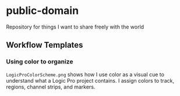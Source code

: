 # public-domain
Repository for things I want to share freely with the world

## Workflow Templates

### Using color to organize

`LogicProColorScheme.png` shows how I use color as a visual cue to understand what a Logic Pro project contains. I assign colors to track, regions, channel strips, and markers.
